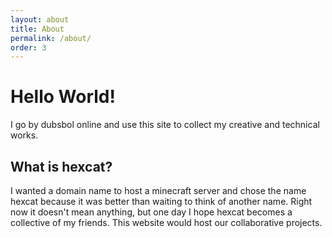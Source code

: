 ```yaml
---
layout: about
title: About
permalink: /about/
order: 3
---
```

Hello World!
===

I go by dubsbol online and use this site to collect my creative and technical works.

What is hexcat?
---
I wanted a domain name to host a minecraft server and chose the name hexcat because it was better than waiting to think of another name.
Right now it doesn't mean anything, but one day I hope hexcat becomes a collective of my friends. This website would host our collaborative projects.